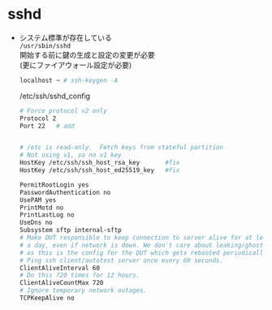 # sshd  

- システム標準が存在している  
  ```/usr/sbin/sshd```  
  開始する前に鍵の生成と設定の変更が必要  
  (更にファイアウォール設定が必要)  

  ``` sh
  localhost ~ # ssh-keygen -A
  ```

  /etc/ssh/sshd_config  
  
  ```sh sshd_config
  # Force protocol v2 only
  Protocol 2
  Port 22   # add


  # /etc is read-only.  Fetch keys from stateful partition
  # Not using v1, so no v1 key
  HostKey /etc/ssh/ssh_host_rsa_key       #fix
  HostKey /etc/ssh/ssh_host_ed25519_key   #fix

  PermitRootLogin yes
  PasswordAuthentication no
  UsePAM yes
  PrintMotd no
  PrintLastLog no
  UseDns no
  Subsystem sftp internal-sftp
  # Make DUT responsible to keep connection to server alive for at least half
  # a day, even if network is down. We don't care about leaking/ghost connections
  # as this is the config for the DUT which gets rebooted periodically.
  # Ping ssh client/autotest server once every 60 seconds.
  ClientAliveInterval 60
  # Do this 720 times for 12 hours.
  ClientAliveCountMax 720
  # Ignore temporary network outages.
  TCPKeepAlive no
  ```
